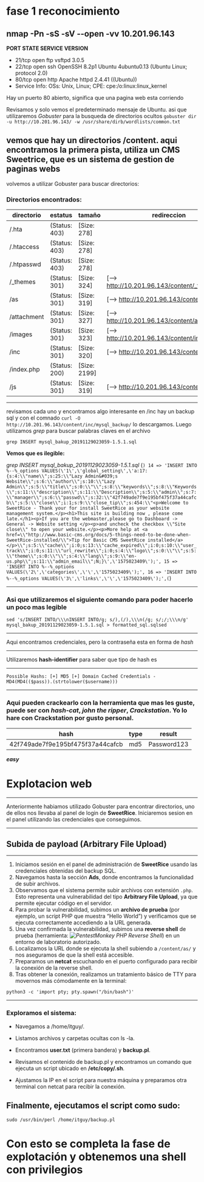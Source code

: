 # fase 1 reconocimiento 
 nmap -Pn -sS -sV --open -vv 10.201.96.143
--
**PORT   STATE SERVICE VERSION**
- 21/tcp open  ftp     vsftpd 3.0.5
- 22/tcp open  ssh     OpenSSH 8.2p1 Ubuntu 4ubuntu0.13 (Ubuntu Linux; protocol 2.0)
- 80/tcp open  http    Apache httpd 2.4.41 ((Ubuntu))
- Service Info: OSs: Unix, Linux; CPE: cpe:/o:linux:linux_kernel


Hay un puerto 80 abierto, significa que una pagina web esta corriendo 


́Revisamos y solo vemos el predeterminado mensaje de Ubuntu. asi que utilizaremos *Gobuster* para la busqueda de directorios ocultos
 `gobuster dir -u http://10.201.96.143/ -w /usr/share/dirb/wordlists/common.txt`
 
vemos que hay un directorios /content. aqui encontramos la primera pista, utiliza un CMS Sweetrice, que es un sistema de gestion de paginas webs 
---
volvemos a utilizar Gobuster para buscar directorios: 
### Directorios encontrados: 
| directorio | estatus | tamaño | redireccion | 
|------------|---------|--------|-------------|
|/.hta       | (Status: 403) | [Size: 278] |
/.htaccess  |          (Status: 403) | [Size: 278] |
/.htpasswd  |          (Status: 403) | [Size: 278] |
/_themes    |          (Status: 301) |[Size: 324] | [--> http://10.201.96.143/content/_themes/] |
/as        |           (Status: 301) |  [Size: 319] | [--> http://10.201.96.143/content/as/] |
/attachment    |       (Status: 301) | [Size: 327] | [--> http://10.201.96.143/content/attachment/] |
/images       |        (Status: 301) | [Size: 323] | [--> http://10.201.96.143/content/images/] |
/inc         |         (Status: 301) | [Size: 320] | [--> http://10.201.96.143/content/inc/] |
/index.php  |          (Status: 200) | [Size: 2199]
/js        |           (Status: 301) | [Size: 319] | [--> http://10.201.96.143/content/js/] |
---
revisamos cada uno y encontramos algo interesante en /inc hay un backup sql y con el comnado `curl -O http://10.201.96.143/content/inc/mysql_backup/` lo descargamos. 
Luego utilizamos *grep* para buscar palabras claves en el archivo 

`grep INSERT mysql_bakup_20191129023059-1.5.1.sql`

**Vemos que es ilegible:** 

 *grep INSERT mysql_bakup_20191129023059-1.5.1.sql*
 (```) 14 => 'INSERT INTO %--%_options VALUES(\'1\',\'global_setting\',\'a:17:{s:4:\\"name\\";s:25:\\"Lazy Admin&#039;s Website\\";s:6:\\"author\\";s:10:\\"Lazy Admin\\";s:5:\\"title\\";s:0:\\"\\";s:8:\\"keywords\\";s:8:\\"Keywords\\";s:11:\\"description\\";s:11:\\"Description\\";s:5:\\"admin\\";s:7:\\"manager\\";s:6:\\"passwd\\";s:32:\\"42f749ade7f9e195bf475f37a44cafcb\\";s:5:\\"close\\";i:1;s:9:\\"close_tip\\";s:454:\\"<p>Welcome to SweetRice - Thank your for install SweetRice as your website management system.</p><h1>This site is building now , please come late.</h1><p>If you are the webmaster,please go to Dashboard -> General -> Website setting </p><p>and uncheck the checkbox \\"Site close\\" to open your website.</p><p>More help at <a href=\\"http://www.basic-cms.org/docs/5-things-need-to-be-done-when-SweetRice-installed/\\">Tip for Basic CMS SweetRice installed</a></p>\\";s:5:\\"cache\\";i:0;s:13:\\"cache_expired\\";i:0;s:10:\\"user_track\\";i:0;s:11:\\"url_rewrite\\";i:0;s:4:\\"logo\\";s:0:\\"\\";s:5:\\"theme\\";s:0:\\"\\";s:4:\\"lang\\";s:9:\\"en-us.php\\";s:11:\\"admin_email\\";N;}\',\'1575023409\');',
  15 => 'INSERT INTO %--%_options VALUES(\'2\',\'categories\',\'\',\'1575023409\');',
  16 => 'INSERT INTO %--%_options VALUES(\'3\',\'links\',\'\',\'1575023409\');',(```)

---
### Asi que utilizaremos el siguiente comando para poder hacerlo un poco mas legible 
`sed 's/INSERT INTO/\\\nINSERT INTO/g; s/),(/),\\\n(/g; s/;/;\\\n/g' mysql_bakup_20191129023059-1.5.1.sql > formatted_sql.sqlsed`

---
Aqui encontramos credenciales, pero la contraseña esta en forma de *hash*

---
Utilizaremos **hash-identifier** para saber que tipo de hash es

---
`Possible Hashs:
[+] MD5
[+] Domain Cached Credentials - MD4(MD4(($pass)).(strtolower($username)))`

---
### Aqui pueden crackearlo con la herramienta que mas les guste, puede ser con *hash-cat*, *john the ripper*, *Crackstation*. Yo lo hare con Crackstation por gusto personal. 

| hash | type | result | 
|------|------|--------|
| 42f749ade7f9e195bf475f37a44cafcb| md5 | Password123 |

***easy***

# Explotacion web 

---
Anteriormente habiamos utilizado Gobuster para encontrar directorios, uno de ellos nos llevaba al panel de login de **SweetRice**. Iniciaremos sesion en el panel utilizando las credenciales que conseguimos.

---
## Subida de payload (Arbitrary File Upload)
---
1. Iniciamos sesión en el panel de administración de **SweetRice** usando las credenciales obtenidas del backup SQL.
2. Navegamos hasta la sección **Ads**, donde encontramos la funcionalidad de subir archivos.
3. Observamos que el sistema permite subir archivos con extensión `.php`. Esto representa una vulnerabilidad del tipo **Arbitrary File Upload**, ya que permite ejecutar código en el servidor.
4. Para probar la vulnerabilidad, subimos un **archivo de prueba** (por ejemplo, un script PHP que muestra “Hello World”) y verificamos que se ejecuta correctamente accediendo a la URL generada.
5. Una vez confirmada la vulnerabilidad, subimos una **reverse shell** de prueba (herramienta: *![PentestMonkey PHP Reverse Shell](https://github.com/pentestmonkey/php-reverse-shell/tree/master)*) en un entorno de laboratorio autorizado.
6. Localizamos la URL donde se ejecuta la shell subiendo a `/content/as/` y nos aseguramos de que la shell está accesible.
7. Preparamos un **netcat** escuchando en el puerto configurado para recibir la conexión de la reverse shell.
8. Tras obtener la conexión, realizamos un tratamiento básico de TTY para movernos más cómodamente en la terminal:


`python3 -c 'import pty; pty.spawn("/bin/bash")' `

---
### Exploramos el sistema:

- Navegamos a /home/itguy/.

- Listamos archivos y carpetas ocultas con ls -la.

- Encontramos **user.txt** (primera bandera) y **backup.pl**.

- Revisamos el contenido de backup.pl y encontramos un comando que ejecuta un script ubicado en **/etc/copy/.sh**.

- Ajustamos la IP en el script para nuestra máquina y preparamos otra terminal con netcat para recibir la conexión.

## Finalmente, ejecutamos el script como sudo:

`sudo /usr/bin/perl /home/itguy/backup.pl`


# Con esto se completa la fase de explotación y obtenemos una shell con privilegios

